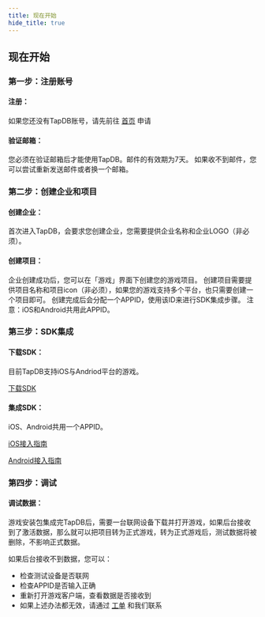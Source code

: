 ```yaml
---
title: 现在开始
hide_title: true
---
```


## 现在开始
### 第一步：注册账号
#### 注册：
如果您还没有TapDB账号，请先前往 [首页](/index.html "_tapdb") 申请
#### 验证邮箱：
您必须在验证邮箱后才能使用TapDB。邮件的有效期为7天。
如果收不到邮件，您可以尝试重新发送邮件或者换一个邮箱。

### 第二步：创建企业和项目
#### 创建企业：
首次进入TapDB，会要求您创建企业，您需要提供企业名称和企业LOGO（非必须）。
#### 创建项目：
企业创建成功后，您可以在「游戏」界面下创建您的游戏项目。
创建项目需要提供项目名称和项目icon（非必须），如果您的游戏支持多个平台，也只需要创建一个项目即可。
创建完成后会分配一个APPID，使用该ID来进行SDK集成步骤。
<Red>注意：iOS和Android共用此APPID。</Red>

### 第三步：SDK集成
#### 下载SDK：
目前TapDB支持iOS与Andriod平台的游戏。

[下载SDK](download "_blank")

#### 集成SDK：
iOS、Android共用一个APPID。

[iOS接入指南](sdk/iOS "_blank")

[Android接入指南](sdk/Android "_blank")


### 第四步：调试
#### 调试数据：

游戏安装包集成完TapDB后，需要一台联网设备下载并打开游戏，如果后台接收到了激活数据，那么就可以把项目转为正式游戏，转为正式游戏后，测试数据将被删除，不影响正式数据。

如果后台接收不到数据，您可以：
- 检查测试设备是否联网
- 检查APPID是否输入正确
- 重新打开游戏客户端，查看数据是否接收到
- 如果上述办法都无效，请通过 [工单](/dm/m/workOrder "_tapdb") 和我们联系
